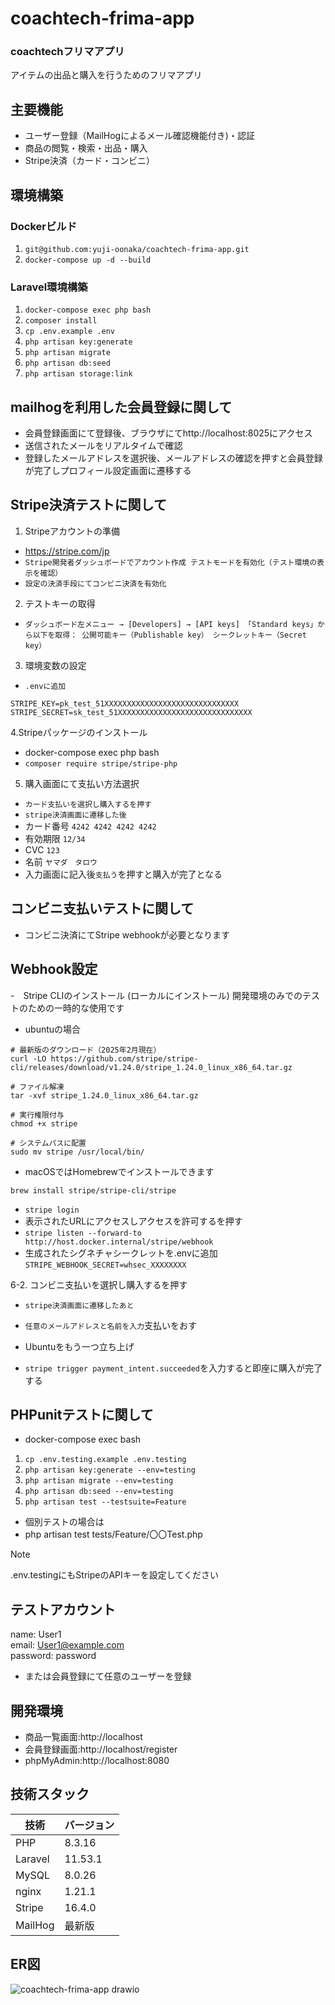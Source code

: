 # coachtech-frima-app

### coachtechフリマアプリ
アイテムの出品と購入を行うためのフリマアプリ

## 主要機能

- ユーザー登録（MailHogによるメール確認機能付き)・認証
- 商品の閲覧・検索・出品・購入
- Stripe決済（カード・コンビニ）

## 環境構築
### Dockerビルド
1. `git@github.com:yuji-oonaka/coachtech-frima-app.git`
2. `docker-compose up -d --build`

### Laravel環境構築
1. `docker-compose exec php bash`
2. `composer install`
3. `cp .env.example .env`
4. `php artisan key:generate`
5. `php artisan migrate`
6. `php artisan db:seed`
7. `php artisan storage:link`

## mailhogを利用した会員登録に関して
- 会員登録画面にて登録後、ブラウザにてhttp://localhost:8025にアクセス
- 送信されたメールをリアルタイムで確認
- 登録したメールアドレスを選択後、メールアドレスの確認を押すと会員登録が完了しプロフィール設定画面に遷移する

## Stripe決済テストに関して
1. Stripeアカウントの準備
- https://stripe.com/jp
- `Stripe開発者ダッシュボードでアカウント作成
テストモードを有効化（テスト環境の表示を確認）`
- `設定の決済手段にてコンビニ決済を有効化`
2. テストキーの取得
- `ダッシュボード左メニュー → [Developers] → [API keys]
「Standard keys」から以下を取得：
公開可能キー（Publishable key）
シークレットキー（Secret key）`
3. 環境変数の設定
- `.envに追加`
```
STRIPE_KEY=pk_test_51XXXXXXXXXXXXXXXXXXXXXXXXXXXXXX
STRIPE_SECRET=sk_test_51XXXXXXXXXXXXXXXXXXXXXXXXXXXXXX
```
4.Stripeパッケージのインストール
- docker-compose exec php bash
- `composer require stripe/stripe-php`

5. 購入画面にて支払い方法選択
- `カード支払いを選択し購入するを押す`
- `stripe決済画面に遷移した後`
- カード番号 `4242 4242 4242 4242`
- 有効期限 `12/34`
- CVC `123`
- 名前 `ヤマダ　タロウ`
- 入力画面に記入後`支払う`を押すと購入が完了となる

## コンビニ支払いテストに関して
- コンビニ決済にてStripe webhookが必要となります

## Webhook設定
-　Stripe CLIのインストール (ローカルにインストール)
開発環境のみでのテストのための一時的な使用です
- ubuntuの場合
```
# 最新版のダウンロード（2025年2月現在）
curl -LO https://github.com/stripe/stripe-cli/releases/download/v1.24.0/stripe_1.24.0_linux_x86_64.tar.gz

# ファイル解凍
tar -xvf stripe_1.24.0_linux_x86_64.tar.gz

# 実行権限付与
chmod +x stripe

# システムパスに配置
sudo mv stripe /usr/local/bin/
```
- macOSではHomebrewでインストールできます
```
brew install stripe/stripe-cli/stripe
```
- `stripe login`
- 表示されたURLにアクセスしアクセスを許可するを押す
- `stripe listen --forward-to http://host.docker.internal/stripe/webhook`
- 生成されたシグネチャシークレットを.envに追加
`STRIPE_WEBHOOK_SECRET=whsec_XXXXXXXX`

6-2. コンビニ支払いを選択し購入するを押す
- `stripe決済画面に遷移したあと`
- `任意のメールアドレスと名前を入力`支払いをおす

- Ubuntuをもう一つ立ち上げ
- `stripe trigger payment_intent.succeeded`を入力すると即座に購入が完了する

## PHPunitテストに関して
- docker-compose exec bash
1. `cp .env.testing.example .env.testing`
2. `php artisan key:generate --env=testing`
3. `php artisan migrate --env=testing`
4. `php artisan db:seed --env=testing`
5. `php artisan test --testsuite=Feature`

- 個別テストの場合は
- php artisan test tests/Feature/〇〇Test.php

> [!NOTE]
> .env.testingにもStripeのAPIキーを設定してください

## テストアカウント
name: User1  
email: User1@example.com  
password: password  
- または会員登録にて任意のユーザーを登録

## 開発環境
- 商品一覧画面:http://localhost
- 会員登録画面:http://localhost/register
- phpMyAdmin:http://localhost:8080

## 技術スタック

| 技術 | バージョン |
|------|------------|
| PHP | 8.3.16 |
| Laravel | 11.53.1 |
| MySQL | 8.0.26 |
| nginx | 1.21.1 |
| Stripe | 16.4.0 |
| MailHog | 最新版 |

## ER図
![coachtech-frima-app drawio](https://github.com/user-attachments/assets/70195539-17fb-4d75-b6cb-d0937a56febf)
